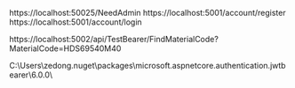 https://localhost:50025/NeedAdmin
https://localhost:5001/account/register
https://localhost:5001/account/login

https://localhost:5002/api/TestBearer/FindMaterialCode?MaterialCode=HDS69540M40

C:\Users\zedong\.nuget\packages\microsoft.aspnetcore.authentication.jwtbearer\6.0.0\